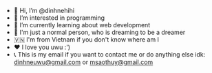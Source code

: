 - 👋 Hi, I’m @dinhnehihi
- 👀 I’m interested in programming
- 🌱 I’m currently learning about web development
- 💫 I'm just a normal person, who is dreaming to be a dreamer
- 🇻🇳 I'm from Vietnam if you don't know where am I
- ❤️ I love you uwu :')
- 📞 This is my email if you want to contact me or do anything else idk: dinhneuwu@gmail.com or msaothuy@gmail.com


<!---
dinhnehihi/dinhnehihi is a ✨ special ✨ repository because its `README.md` (this file) appears on your GitHub profile.
You can click the Preview link to take a look at your changes.
--->
